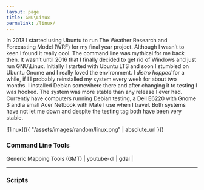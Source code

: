 ```yaml
---
layout: page
title: GNU\Linux
permalink: /linux/
---
```


In 2013 I started using Ubuntu to run The Weather Research
and Forecasting Model (WRF) for my final year project. Although
I wasn’t to keen I found it really cool. The command line was
mythical for me back then. It wasn’t until 2016 that I finally
decided to get rid of Windows and just run GNU\Linux. Initially
I started with Ubuntu LTS and soon I stumbled on Ubuntu Gnome
and I really loved the environment. I _distro hopped_ for
a while, if I I probably reinstalled my system every week for
about two months. I installed Debian somewhere there and after
changing it to testing I was hooked. The system was more stable
than any release I ever had. Currently have computers running
Debian testing, a Dell E6220 with Gnome 3 and a small Acer Netbook
with Mate I use when I travel. Both systems have not let me down
and despite the testing tag both have been very stable.  

![linux]({{ "/assets/images/random/linux.png" | absolute_url }})

### Command Line Tools
Generic Mapping Tools (GMT) | youtube-dl | gdal | 

______
### Scripts

